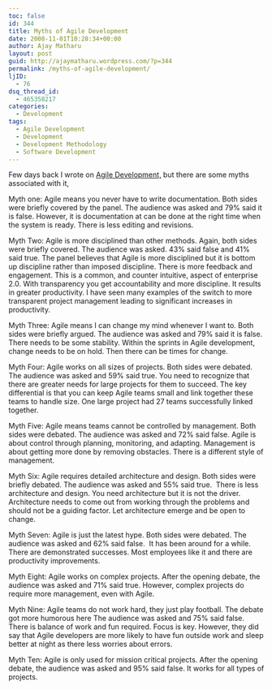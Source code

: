 ```yaml
---
toc: false
id: 344
title: Myths of Agile Development
date: 2008-11-01T10:28:34+00:00
author: Ajay Matharu
layout: post
guid: http://ajaymatharu.wordpress.com/?p=344
permalink: /myths-of-agile-development/
ljID:
  - 76
dsq_thread_id:
  - 465358217
categories:
  - Development
tags:
  - Agile Development
  - Development
  - Development Methodology
  - Software Development
---
```

Few days back I wrote on <a href="http://ajaymatharu.wordpress.com/2008/10/28/agile-development/" target="_blank">Agile Development,</a> but there are some myths associated with it,

Myth one: Agile means you never have to write documentation. Both sides were briefly covered by the panel. The audience was asked and 79% said it is false. However, it is documentation at can be done at the right time when the system is ready. There is less editing and revisions.

Myth Two: Agile is more disciplined than other methods. Again, both sides were briefly covered. The audience was asked. 43% said false and 41% said true. The panel believes that Agile is more disciplined but it is bottom up discipline rather than imposed discipline. There is more feedback and engagement. This is a common, and counter intuitive, aspect of enterprise 2.0. With transparency you get accountability and more discipline. It results in greater productivity. I have seen many examples of the switch to more transparent project management leading to significant increases in productivity.

Myth Three: Agile means I can change my mind whenever I want to. Both sides were briefly argued. The audience was asked and 79% said it is false. There needs to be some stability. Within the sprints in Agile development, change needs to be on hold. Then there can be times for change.

Myth Four: Agile works on all sizes of projects. Both sides were debated. The audience was asked and 59% said true. You need to recognize that there are greater needs for large projects for them to succeed. The key differential is that you can keep Agile teams small and link together these teams to handle size. One large project had 27 teams successfully linked together.

Myth Five: Agile means teams cannot be controlled by management. Both sides were debated. The audience was asked and 72% said false. Agile is about control through planning, monitoring, and adapting. Management is about getting more done by removing obstacles. There is a different style of management.

Myth Six: Agile requires detailed architecture and design. Both sides were briefly debated. The audience was asked and 55% said true.  There is less architecture and design. You need architecture but it is not the driver. Architecture needs to come out from working through the problems and should not be a guiding factor. Let architecture emerge and be open to change.

Myth Seven: Agile is just the latest hype. Both sides were debated. The audience was asked and 62% said false.  It has been around for a while. There are demonstrated successes. Most employees like it and there are productivity improvements.

Myth Eight: Agile works on complex projects. After the opening debate, the audience was asked and 71% said true. However, complex projects do require more management, even with Agile.

Myth Nine: Agile teams do not work hard, they just play football. The debate got more humorous here The audience was asked and 75% said false.  There is balance of work and fun required. Focus is key. However, they did say that Agile developers are more likely to have fun outside work and sleep better at night as there less worries about errors.

Myth Ten: Agile is only used for mission critical projects. After the opening debate, the audience was asked and 95% said false. It works for all types of projects.
